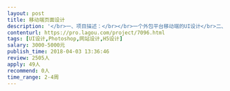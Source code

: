```yaml
---                
layout: post       
title: 移动端页面设计           
description: '</br>一、项目描述：</br></br>一个外包平台移动端的UI设计</br>二、主要功能点：</br></br>发布需求，获取订单，订单管理等</br>三、可参考产品：</br></br></br>拉勾博客：www.lagou.com</br>四、人员要求：</br></br>熟悉PS，工作经验3年以上，对交互了理解深厚</br>3、良好的沟通能力和契约精神。</br>'     
contenturl: https://pro.lagou.com/project/7096.html      
tags: [UI设计,Photoshop,网站设计,H5设计]            
salary: 3000-5000元          
publish_time: 2018-04-03 13:36:46         
review: 2505人                   
apply: 49人                   
recommend: 0人                   
time_range: 2-4周              
---                 
```

